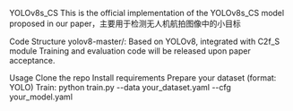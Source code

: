 YOLOv8s_CS
This is the official implementation of the YOLOv8s_CS model proposed in our paper，主要用于检测无人机航拍图像中的小目标

Code Structure
yolov8-master/: Based on YOLOv8, integrated with C2f_S module
Training and evaluation code will be released upon paper acceptance.

Usage
Clone the repo
Install requirements
Prepare your dataset (format: YOLO)
Train:
python train.py --data your_dataset.yaml --cfg your_model.yaml


